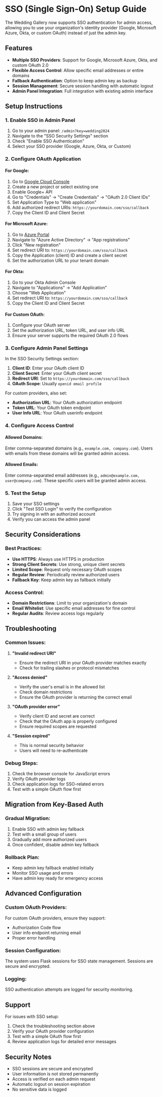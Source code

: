 # SSO (Single Sign-On) Setup Guide

The Wedding Gallery now supports SSO authentication for admin access, allowing you to use your organization's identity provider (Google, Microsoft Azure, Okta, or custom OAuth) instead of just the admin key.

## Features

- **Multiple SSO Providers**: Support for Google, Microsoft Azure, Okta, and custom OAuth 2.0
- **Flexible Access Control**: Allow specific email addresses or entire domains
- **Fallback Authentication**: Option to keep admin key as backup
- **Session Management**: Secure session handling with automatic logout
- **Admin Panel Integration**: Full integration with existing admin interface

## Setup Instructions

### 1. Enable SSO in Admin Panel

1. Go to your admin panel: `/admin?key=wedding2024`
2. Navigate to the "SSO Security Settings" section
3. Check "Enable SSO Authentication"
4. Select your SSO provider (Google, Azure, Okta, or Custom)

### 2. Configure OAuth Application

#### For Google:
1. Go to [Google Cloud Console](https://console.cloud.google.com/)
2. Create a new project or select existing one
3. Enable Google+ API
4. Go to "Credentials" → "Create Credentials" → "OAuth 2.0 Client IDs"
5. Set Application Type to "Web application"
6. Add authorized redirect URIs: `https://yourdomain.com/sso/callback`
7. Copy the Client ID and Client Secret

#### For Microsoft Azure:
1. Go to [Azure Portal](https://portal.azure.com/)
2. Navigate to "Azure Active Directory" → "App registrations"
3. Click "New registration"
4. Set redirect URI to: `https://yourdomain.com/sso/callback`
5. Copy the Application (client) ID and create a client secret
6. Set the authorization URL to your tenant domain

#### For Okta:
1. Go to your Okta Admin Console
2. Navigate to "Applications" → "Add Application"
3. Choose "Web Application"
4. Set redirect URI to: `https://yourdomain.com/sso/callback`
5. Copy the Client ID and Client Secret

#### For Custom OAuth:
1. Configure your OAuth server
2. Set the authorization URL, token URL, and user info URL
3. Ensure your server supports the required OAuth 2.0 flows

### 3. Configure Admin Panel Settings

In the SSO Security Settings section:

1. **Client ID**: Enter your OAuth client ID
2. **Client Secret**: Enter your OAuth client secret
3. **Redirect URI**: Set to `https://yourdomain.com/sso/callback`
4. **OAuth Scope**: Usually `openid email profile`

For custom providers, also set:
- **Authorization URL**: Your OAuth authorization endpoint
- **Token URL**: Your OAuth token endpoint
- **User Info URL**: Your OAuth userinfo endpoint

### 4. Configure Access Control

#### Allowed Domains:
Enter comma-separated domains (e.g., `example.com, company.com`). Users with emails from these domains will be granted admin access.

#### Allowed Emails:
Enter comma-separated email addresses (e.g., `admin@example.com, user@company.com`). These specific users will be granted admin access.

### 5. Test the Setup

1. Save your SSO settings
2. Click "Test SSO Login" to verify the configuration
3. Try signing in with an authorized account
4. Verify you can access the admin panel

## Security Considerations

### Best Practices:
- **Use HTTPS**: Always use HTTPS in production
- **Strong Client Secrets**: Use strong, unique client secrets
- **Limited Scope**: Request only necessary OAuth scopes
- **Regular Review**: Periodically review authorized users
- **Fallback Key**: Keep admin key as fallback initially

### Access Control:
- **Domain Restrictions**: Limit to your organization's domain
- **Email Whitelist**: Use specific email addresses for fine control
- **Regular Audits**: Review access logs regularly

## Troubleshooting

### Common Issues:

1. **"Invalid redirect URI"**
   - Ensure the redirect URI in your OAuth provider matches exactly
   - Check for trailing slashes or protocol mismatches

2. **"Access denied"**
   - Verify the user's email is in the allowed list
   - Check domain restrictions
   - Ensure the OAuth provider is returning the correct email

3. **"OAuth provider error"**
   - Verify client ID and secret are correct
   - Check that the OAuth app is properly configured
   - Ensure required scopes are requested

4. **"Session expired"**
   - This is normal security behavior
   - Users will need to re-authenticate

### Debug Steps:

1. Check the browser console for JavaScript errors
2. Verify OAuth provider logs
3. Check application logs for SSO-related errors
4. Test with a simple OAuth flow first

## Migration from Key-Based Auth

### Gradual Migration:
1. Enable SSO with admin key fallback
2. Test with a small group of users
3. Gradually add more authorized users
4. Once confident, disable admin key fallback

### Rollback Plan:
- Keep admin key fallback enabled initially
- Monitor SSO usage and errors
- Have admin key ready for emergency access

## Advanced Configuration

### Custom OAuth Providers:
For custom OAuth providers, ensure they support:
- Authorization Code flow
- User info endpoint returning email
- Proper error handling

### Session Configuration:
The system uses Flask sessions for SSO state management. Sessions are secure and encrypted.

### Logging:
SSO authentication attempts are logged for security monitoring.

## Support

For issues with SSO setup:
1. Check the troubleshooting section above
2. Verify your OAuth provider configuration
3. Test with a simple OAuth flow first
4. Review application logs for detailed error messages

## Security Notes

- SSO sessions are secure and encrypted
- User information is not stored permanently
- Access is verified on each admin request
- Automatic logout on session expiration
- No sensitive data is logged 
